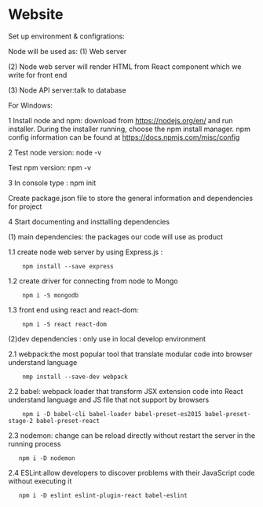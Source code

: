 # Website
Set up environment & configrations:


Node will be used as:
(1) Web server

(2) Node web server will render HTML from React component which we write for front end

(3) Node API server:talk to database


For Windows:

1 Install node and npm: download from https://nodejs.org/en/ and run installer. During the installer running, choose the npm install    manager. npm config information can be found at https://docs.npmjs.com/misc/config

2 Test node version: node -v  

  Test npm version: npm -v
 
 
3 In console type : npm init

 Create package.json file to store the general information and dependencies for project

4 Start documenting and insttalling dependencies

(1) main dependencies: the packages our code will use as product

   1.1 create node web server by using Express.js :
   
        npm install --save express
   1.2 create driver for connecting from node to Mongo
   
        npm i -S mongodb
        
   1.3 front end using react and react-dom:
   
        npm i -S react react-dom
        
(2)dev dependencies : only use in local develop environment
   
   2.1 webpack:the most popular tool that translate modular code into browser understand language
        
        nmp install --save-dev webpack
   2.2 babel: webpack loader that transform JSX extension code into React understand language and JS file that not support by browsers
        
        npm i -D babel-cli babel-loader babel-preset-es2015 babel-preset-stage-2 babel-preset-react
        
   2.3 nodemon: change can be reload directly without restart the server in the running process
   
       npm i -D nodemon
   
   2.4 ESLint:allow developers to discover problems with their JavaScript code without executing it
     
       npm i -D eslint eslint-plugin-react babel-eslint
       
       

